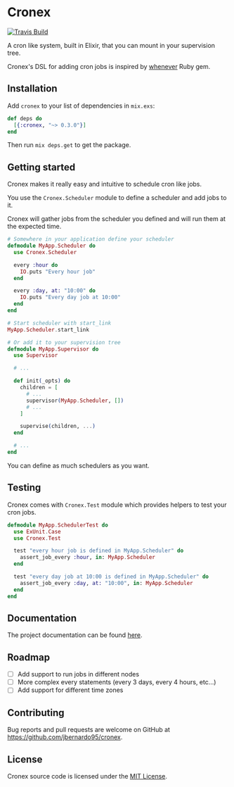 # Cronex

[![Travis Build](https://api.travis-ci.org/jbernardo95/cronex.svg?branch=master)](https://travis-ci.org/jbernardo95/cronex/)

A cron like system, built in Elixir, that you can mount in your supervision tree.

Cronex's DSL for adding cron jobs is inspired by [whenever](https://github.com/javan/whenever) Ruby gem.

## Installation

Add `cronex` to your list of dependencies in `mix.exs`:

```elixir
def deps do
  [{:cronex, "~> 0.3.0"}]
end
```

Then run `mix deps.get` to get the package.

## Getting started

Cronex makes it really easy and intuitive to schedule cron like jobs.

You use the `Cronex.Scheduler` module to define a scheduler and add jobs to it.

Cronex will gather jobs from the scheduler you defined and will run them at the expected time.

```elixir
# Somewhere in your application define your scheduler
defmodule MyApp.Scheduler do
  use Cronex.Scheduler

  every :hour do
    IO.puts "Every hour job"
  end

  every :day, at: "10:00" do
    IO.puts "Every day job at 10:00"
  end
end

# Start scheduler with start_link
MyApp.Scheduler.start_link

# Or add it to your supervision tree
defmodule MyApp.Supervisor do
  use Supervisor

  # ...

  def init(_opts) do
    children = [
      # ...
      supervisor(MyApp.Scheduler, [])
      # ...
    ]

    supervise(children, ...)
  end

  # ...
end
```

You can define as much schedulers as you want.

## Testing

Cronex comes with `Cronex.Test` module which provides helpers to test your cron jobs.

```elixir
defmodule MyApp.SchedulerTest do
  use ExUnit.Case
  use Cronex.Test

  test "every hour job is defined in MyApp.Scheduler" do
    assert_job_every :hour, in: MyApp.Scheduler 
  end

  test "every day job at 10:00 is defined in MyApp.Scheduler" do
    assert_job_every :day, at: "10:00", in: MyApp.Scheduler 
  end
end
```

## Documentation

The project documentation can be found [here](https://hexdocs.pm/cronex/api-reference.html).

## Roadmap

- [ ] Add support to run jobs in different nodes 
- [ ] More complex every statements (every 3 days, every 4 hours, etc…)
- [ ] Add support for different time zones

## Contributing

Bug reports and pull requests are welcome on GitHub at https://github.com/jbernardo95/cronex.

## License

Cronex source code is licensed under the [MIT License](LICENSE.md).
